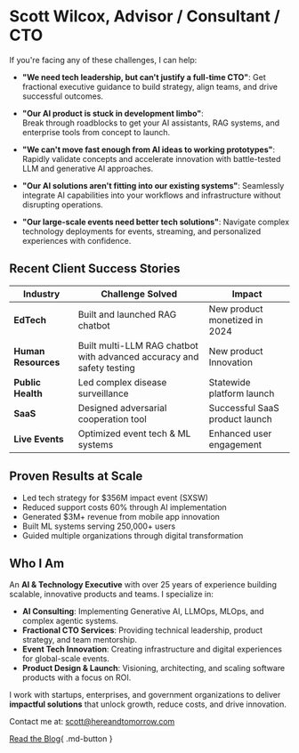 # Scott Wilcox, Advisor / Consultant / CTO



If you're facing any of these challenges, I can help:

- **"We need tech leadership, but can't justify a full-time CTO"**:
Get fractional executive guidance to build strategy, align teams, and drive successful outcomes.

- **"Our AI product is stuck in development limbo"**:   
 Break through roadblocks to get your AI assistants, RAG systems, and enterprise tools from concept to launch.

- **"We can't move fast enough from AI ideas to working prototypes"**:
Rapidly validate concepts and accelerate innovation with battle-tested LLM and generative AI approaches.

- **"Our AI solutions aren't fitting into our existing systems"**:
Seamlessly integrate AI capabilities into your workflows and infrastructure without disrupting operations.

- **"Our large-scale events need better tech solutions"**:
Navigate complex technology deployments for events, streaming, and personalized experiences with confidence.


## Recent Client Success Stories

| Industry         | Challenge Solved                     | Impact                         |
|------------------|--------------------------------------|--------------------------------|
| **EdTech**       | Built and launched RAG chatbot       | New product monetized in 2024  |
| **Human Resources** | Built multi-LLM RAG chatbot with advanced accuracy and safety testing | New product Innovation   |
| **Public Health**| Led complex disease surveillance     | Statewide platform launch      |
| **SaaS**         | Designed adversarial cooperation tool| Successful SaaS product launch |
| **Live Events**  | Optimized event tech & ML systems    | Enhanced user engagement       |


## Proven Results at Scale
- Led tech strategy for $356M impact event (SXSW)
- Reduced support costs 60% through AI implementation
- Generated $3M+ revenue from mobile app innovation
- Built ML systems serving 250,000+ users
- Guided multiple organizations through digital transformation


## Who I Am

An **AI & Technology Executive** with over 25 years of experience building scalable, innovative products and teams. I specialize in:

- **AI Consulting**: Implementing Generative AI, LLMOps, MLOps, and complex agentic systems.  
- **Fractional CTO Services**: Providing technical leadership, product strategy, and team mentorship.  
- **Event Tech Innovation**: Creating infrastructure and digital experiences for global-scale events.  
- **Product Design & Launch**: Visioning, architecting, and scaling software products with a focus on ROI.

I work with startups, enterprises, and government organizations to deliver **impactful solutions** that unlock growth, reduce costs, and drive innovation.

Contact me at: [scott@hereandtomorrow.com](mailto:scott@hereandtomorrow.com)
<!-- [Schedule a Consultation](https://cal.com/scott-wilcox/consultation){ .md-button .md-button--primary }   -->
[Read the Blog](./blog/index.md){ .md-button }